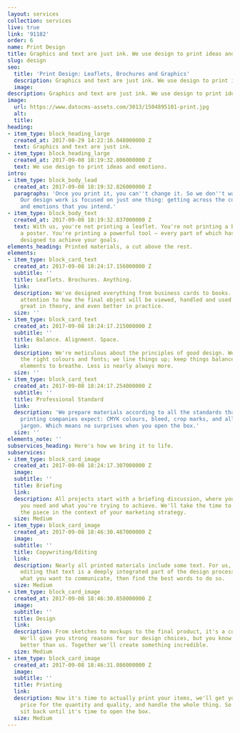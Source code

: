 ```yaml
---
layout: services
collection: services
live: true
link: '91182'
order: 6
name: Print Design
title: Graphics and text are just ink. We use design to print ideas and emotions
slug: design
seo:
  title: 'Print Design: Leaflets, Brochures and Graphics'
  description: Graphics and text are just ink. We use design to print ideas and emotions.
  image: 
description: Graphics and text are just ink. We use design to print ideas and emotions.
image:
  url: https://www.datocms-assets.com/3013/1504895101-print.jpg
  alt: 
  title: 
heading:
- item_type: block_heading_large
  created_at: 2017-08-29 14:22:16.048000000 Z
  text: Graphics and text are just ink.
- item_type: block_heading_large
  created_at: 2017-09-08 18:19:32.806000000 Z
  text: We use design to print ideas and emotions.
intro:
- item_type: block_body_lead
  created_at: 2017-09-08 18:19:32.826000000 Z
  paragraphs: 'Once you print it, you can''t change it. So we don''t waste your paper.
    Our design work is focused on just one thing: getting across the concepts, messages
    and emotions that you intend.'
- item_type: block_body_text
  created_at: 2017-09-08 18:19:32.837000000 Z
  text: With us, you're not printing a leaflet. You're not printing a brochure or
    a poster. You're printing a powerful tool – every part of which has been carefully
    designed to achieve your goals.
elements_heading: Printed materials, a cut above the rest.
elements:
- item_type: block_card_text
  created_at: 2017-09-08 18:24:17.156000000 Z
  subtitle: ''
  title: Leaflets. Brochures. Anything.
  link: 
  description: We've designed everything from business cards to books. We pay special
    attention to how the final object will be viewed, handled and used. So it looks
    great in theory, and even better in practice.
  size: ''
- item_type: block_card_text
  created_at: 2017-09-08 18:24:17.215000000 Z
  subtitle: ''
  title: Balance. Alignment. Space.
  link: 
  description: We're meticulous about the principles of good design. We select just
    the right colours and fonts; we line things up; keep things balanced; and allow
    elements to breathe. Less is nearly always more.
  size: ''
- item_type: block_card_text
  created_at: 2017-09-08 18:24:17.254000000 Z
  subtitle: ''
  title: Professional Standard
  link: 
  description: 'We prepare materials according to all the standards that professional
    printing companies expect: CMYK colours, bleed, crop marks, and all the other
    jargon. Which means no surprises when you open the box.'
  size: ''
elements_note: ''
subservices_heading: Here's how we bring it to life.
subservices:
- item_type: block_card_image
  created_at: 2017-09-08 18:24:17.307000000 Z
  image: 
  subtitle: ''
  title: Briefing
  link: 
  description: All projects start with a briefing discussion, where you explain what
    you need and what you're trying to achieve. We'll take the time to understand
    the piece in the context of your marketing strategy.
  size: Medium
- item_type: block_card_image
  created_at: 2017-09-08 18:46:30.487000000 Z
  image: 
  subtitle: ''
  title: Copywriting/Editing
  link: 
  description: Nearly all printed materials include some text. For us, writing and
    editing that text is a deeply integrated part of the design process. We'll understand
    what you want to communicate, then find the best words to do so.
  size: Medium
- item_type: block_card_image
  created_at: 2017-09-08 18:46:30.858000000 Z
  image: 
  subtitle: ''
  title: Design
  link: 
  description: From sketches to mockups to the final product, it's a collaboration.
    We'll give you strong reasons for our design choices, but you know your audience
    better than us. Together we'll create something incredible.
  size: Medium
- item_type: block_card_image
  created_at: 2017-09-08 18:46:31.086000000 Z
  image: 
  subtitle: ''
  title: Printing
  link: 
  description: Now it's time to actually print your items, we'll get you the best
    price for the quantity and quality, and handle the whole thing. So you can just
    sit back until it's time to open the box.
  size: Medium
---
```



